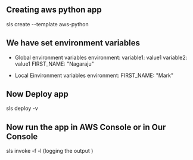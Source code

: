 ## Creating aws python app
sls create --template aws-python

## We have set environment variables
  -  Global environment variables
      environment:
        variable1: value1
        variable2: value1
        FIRST_NAME: "Nagaraju"
    
 
  - Local Einvironment variables
    environment:
      FIRST_NAME: "Mark"


## Now Deploy app 
sls deploy -v 

## Now run the app in AWS Console or in Our Console
sls invoke -f <functionName> -l (logging the output )